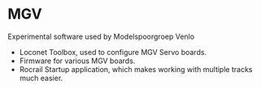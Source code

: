 # MGV #

Experimental software used by Modelspoorgroep Venlo

  * Loconet Toolbox, used to configure MGV Servo boards.
  * Firmware for various MGV boards.
  * Rocrail Startup application, which makes working with multiple tracks much easier.